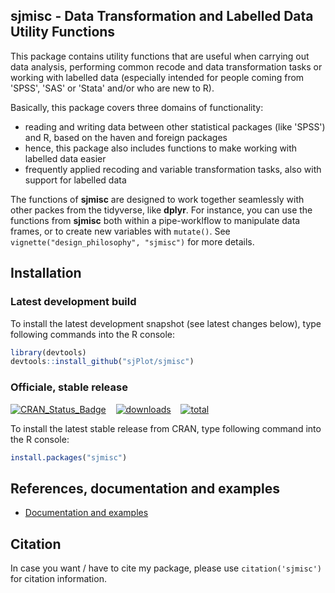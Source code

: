 sjmisc - Data Transformation and Labelled Data Utility Functions
------------------------------------------------------------------------------
This package contains utility functions that are useful when carrying out data analysis, performing common recode and data transformation tasks or working with labelled data (especially intended for people coming from 'SPSS', 'SAS' or 'Stata' and/or who are new to R).

Basically, this package covers three domains of functionality:

* reading and writing data between other statistical packages (like 'SPSS') and R, based on the haven and foreign packages
* hence, this package also includes functions to make working with labelled data easier
* frequently applied recoding and variable transformation tasks, also with support for labelled data

The functions of **sjmisc** are designed to work together seamlessly with other packes from the tidyverse, like **dplyr**. For instance, you can use the functions from **sjmisc** both within a pipe-worklflow to manipulate data frames, or to create new variables with `mutate()`. See `vignette("design_philosophy", "sjmisc")` for more details.

## Installation

### Latest development build

To install the latest development snapshot (see latest changes below), type following commands into the R console:

```r
library(devtools)
devtools::install_github("sjPlot/sjmisc")
```

### Officiale, stable release

[![CRAN_Status_Badge](http://www.r-pkg.org/badges/version/sjmisc)](https://cran.r-project.org/package=sjmisc)
&#160;&#160;
[![downloads](http://cranlogs.r-pkg.org/badges/sjmisc)](http://cranlogs.r-pkg.org/)
&#160;&#160;
[![total](http://cranlogs.r-pkg.org/badges/grand-total/sjmisc)](http://cranlogs.r-pkg.org/)

To install the latest stable release from CRAN, type following command into the R console:

```r
install.packages("sjmisc")
```

## References, documentation and examples

- [Documentation and examples](http://www.strengejacke.de/sjPlot/)


## Citation

In case you want / have to cite my package, please use `citation('sjmisc')` for citation information. 
